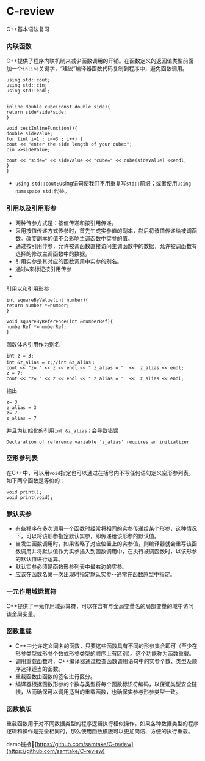 # C-review
C++基本语法复习
### 内联函数
C++提供了程序内联机制来减少函数调用的开销。在函数定义的返回值类型前面加一个`inline`关键字，“建议”编译器函数代码复制到程序中，避免函数调用。
```
using std::cout;
using std::cin;
using std::endl;


inline double cube(const double side){
return side*side*side;
}

void testInlineFunction(){
double sideValue;
for (int i=1 ; i<=3 ; i++) {
cout << "enter the side length of your cube:";
cin >>sideValue;

cout << "side=" << sideValue << "cube=" << cube(sideValue) <<endl;
}
}

```
- `using std::cout;`using语句使我们不用重复写`std::`前缀；或者使用`using namespace std;`代替。



### 引用以及引用形参
- 两种传参方式是：按值传递和按引用传递。
- 采用按值传递方式传参时，首先生成实参值的副本，然后将该值传递给被调函数。改变副本的值不会影响主调函数中实参的值。
- 通过按引用传参，允许被调函数直接访问主调函数中的数据，允许被调函数有选择的修改主调函数中的数据。
- 引用实参是其对应的函数调用中实参的别名。
- 通过`&`来标记按引用传参
- 

引用以和引用形参
```
int squareByValue(int number){
return number *=number;
}

void squareByReference(int &numberRef){
numberRef *=numberRef;
}
```

函数体内引用作为别名
```
int z = 3;
int &z_alias = z;//int &z_alias；
cout << "z= " << z << endl << " z_alias = "  <<  z_alias << endl;
z = 7;
cout << "z= " << z << endl << " z_alias = "  <<  z_alias << endl;
```
输出
```
z= 3
z_alias = 3
z= 7
z_alias = 7
```
并且为初始化的引用`int &z_alias；`会导致错误
```
Declaration of reference variable 'z_alias' requires an initializer
```

### 空形参列表
在C++中，可以用`void`指定也可以通过在括号内不写任何语句定义空形参列表。如下两个函数是等价的：
```
void print();
void print(void);
```
### 默认实参
- 有些程序在多次调用一个函数时经常将相同的实参传递给某个形参，这种情况下，可以将该形参指定默认实参，即传递给该形参的默认值。
- 当发生函数调用时，如果省略了对应位置上的实参值，则编译器就会重写该函数调用并将默认值作为实参插入到函数调用中，在执行被调函数时，以该形参的默认值进行运算。
- 默认实参必须是函数形参列表中最右边的实参。
- 应该在函数名第一次出现时指定默认实参--通常在函数原型中指定。



### 一元作用域运算符
C++提供了一元作用域运算符，可以在含有与全局变量名的局部变量的域中访问该全局变量。

### 函数重载
- C++中允许定义同名的函数，只要这些函数具有不同的形参集合即可（至少在形参类型或形参个数或形参类型的顺序上有区别）。这个功能称为函数重载。
- 调用重载函数时，C++编译器通过检查函数调用语句中的实参个数、类型及顺序选择适当的函数。
- 重载函数由函数的签名进行区分。
- 编译器根据函数形参的个数与类型将每个函数标识符编码，以保证类型安全链接，从而确保可以调用适当的重载函数，也确保实参与形参类型一致。

### 函数模版
重载函数用于对不同数据类型的程序逻辑执行相似操作。如果各种数据类型的程序逻辑和操作是完全相同的，那么使用函数模版可以更加简洁、方便的执行重载。

demo链接🔗[https://github.com/samtake/C-review](https://github.com/samtake/C-review)
